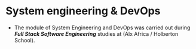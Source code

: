 # **System engineering & DevOps**
+ The module of System Engineering and DevOps was carried out during ***Full Stack Software Engineering*** studies at (Alx Africa / Holberton School).
